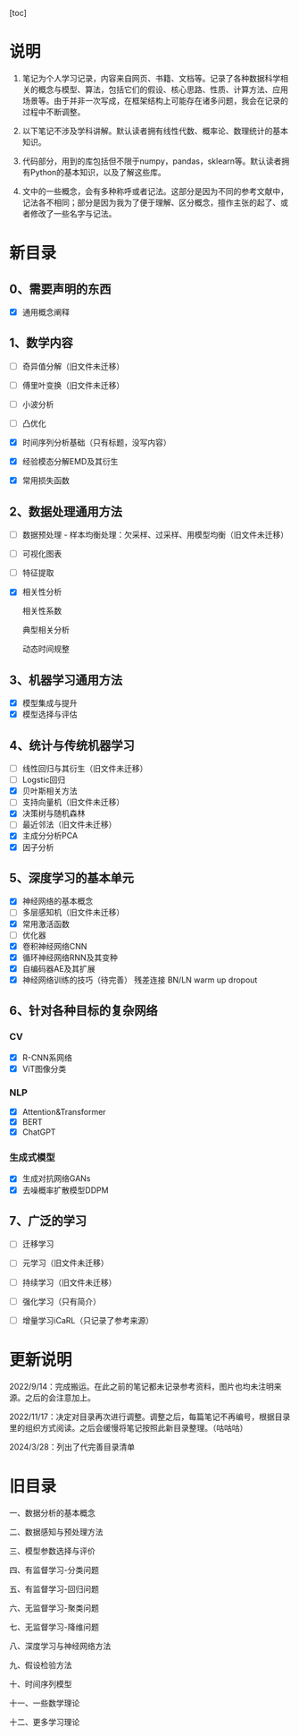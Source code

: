 [toc]

# 说明

1. 笔记为个人学习记录，内容来自网页、书籍、文档等。记录了各种数据科学相关的概念与模型、算法，包括它们的假设、核心思路、性质、计算方法、应用场景等。由于并非一次写成，在框架结构上可能存在诸多问题，我会在记录的过程中不断调整。

1. 以下笔记不涉及学科讲解。默认读者拥有线性代数、概率论、数理统计的基本知识。

1. 代码部分，用到的库包括但不限于numpy，pandas，sklearn等。默认读者拥有Python的基本知识，以及了解这些库。

1. 文中的一些概念，会有多种称呼或者记法。这部分是因为不同的参考文献中，记法各不相同；部分是因为我为了便于理解、区分概念，擅作主张的起了、或者修改了一些名字与记法。




# 新目录

## 0、需要声明的东西

- [x] 通用概念阐释

## 1、数学内容

- [ ] 奇异值分解（旧文件未迁移）
- [ ] 傅里叶变换（旧文件未迁移）
- [ ] 小波分析
- [ ] 凸优化
- [x] 时间序列分析基础（只有标题，没写内容）
- [x] 经验模态分解EMD及其衍生
- [x] 常用损失函数


## 2、数据处理通用方法

- [ ] 数据预处理 - 样本均衡处理：欠采样、过采样、用模型均衡（旧文件未迁移）
- [ ] 可视化图表
- [ ] 特征提取
- [x] 相关性分析

  相关性系数

  典型相关分析

  动态时间规整

## 3、机器学习通用方法

- [x] 模型集成与提升
- [x] 模型选择与评估

## 4、统计与传统机器学习

- [ ] 线性回归与其衍生（旧文件未迁移）
- [ ] Logstic回归
- [x] 贝叶斯相关方法
- [ ] 支持向量机（旧文件未迁移）
- [x] 决策树与随机森林
- [ ] 最近邻法（旧文件未迁移）
- [x] 主成分分析PCA
- [x] 因子分析

## 5、深度学习的基本单元

- [x] 神经网络的基本概念
- [ ] 多层感知机（旧文件未迁移）
- [x] 常用激活函数
- [ ] 优化器
- [x] 卷积神经网络CNN
- [x] 循环神经网络RNN及其变种
- [x] 自编码器AE及其扩展
- [x] 神经网络训练的技巧（待完善）
	残差连接
	BN/LN
	warm up
	dropout

## 6、针对各种目标的复杂网络

### CV

- [x] R-CNN系网络
- [x] ViT图像分类

### NLP

- [x] Attention&Transformer
- [x] BERT
- [x] ChatGPT

### 生成式模型

- [x] 生成对抗网络GANs
- [x] 去噪概率扩散模型DDPM

## 7、广泛的学习

- [ ] 迁移学习
- [ ] 元学习（旧文件未迁移）
- [ ] 持续学习（旧文件未迁移）
- [ ] 强化学习（只有简介）
- [ ] 增量学习iCaRL（只记录了参考来源）



# 更新说明

2022/9/14：完成搬运。在此之前的笔记都未记录参考资料，图片也均未注明来源。之后的会注意加上。

2022/11/17：决定对目录再次进行调整。调整之后，每篇笔记不再编号，根据目录里的组织方式阅读。之后会缓慢将笔记按照此新目录整理。（咕咕咕）

2024/3/28：列出了代完善目录清单



# 旧目录

一、数据分析的基本概念

二、数据感知与预处理方法

三、模型参数选择与评价

四、有监督学习-分类问题

五、有监督学习-回归问题

六、无监督学习-聚类问题

七、无监督学习-降维问题

八、深度学习与神经网络方法

九、假设检验方法

十、时间序列模型

十一、一些数学理论

十二、更多学习理论